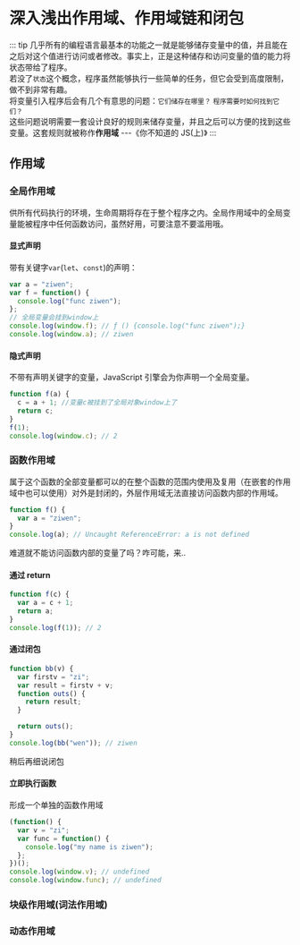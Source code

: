 # 深入浅出作用域、作用域链和闭包

::: tip
几乎所有的编程语言最基本的功能之一就是能够储存变量中的值，并且能在之后对这个值进行访问或者修改。事实上，正是这种储存和访问变量的值的能力将状态带给了程序。<br>
若没了`状态`这个概念，程序虽然能够执行一些简单的任务，但它会受到高度限制，做不到非常有趣。<br>
将变量引入程序后会有几个有意思的问题：`它们储存在哪里？` `程序需要时如何找到它们？`<br>
这些问题说明需要一套设计良好的规则来储存变量，并且之后可以方便的找到这些变量。这套规则就被称作**作用域** ---《你不知道的 JS(上)》
:::

## 作用域

### 全局作用域

供所有代码执行的环境，生命周期将存在于整个程序之内。全局作用域中的全局变量能被程序中任何函数访问，虽然好用，可要注意不要滥用哦。

#### 显式声明

带有关键字`var`(`let`、`const`)的声明：

```javascript
var a = "ziwen";
var f = function() {
  console.log("func ziwen");
};
// 全局变量会挂到window上
console.log(window.f); // ƒ () {console.log("func ziwen");}
console.log(window.a); // ziwen
```

#### 隐式声明

不带有声明关键字的变量，JavaScript 引擎会为你声明一个全局变量。

```javascript
function f(a) {
  c = a + 1; //变量c被挂到了全局对象window上了
  return c;
}
f(1);
console.log(window.c); // 2
```

### 函数作用域

属于这个函数的全部变量都可以的在整个函数的范围内使用及复用（在嵌套的作用域中也可以使用）对外是封闭的，外层作用域无法直接访问函数内部的作用域。

```javascript
function f() {
  var a = "ziwen";
}
console.log(a); // Uncaught ReferenceError: a is not defined
```

难道就不能访问函数内部的变量了吗？咋可能，来..

#### 通过 return

```javascript
function f(c) {
  var a = c + 1;
  return a;
}
console.log(f(1)); // 2
```

#### 通过闭包

```javascript
function bb(v) {
  var firstv = "zi";
  var result = firstv + v;
  function outs() {
    return result;
  }

  return outs();
}
console.log(bb("wen")); // ziwen
```

稍后再细说闭包

#### 立即执行函数

形成一个单独的函数作用域

```javascript
(function() {
  var v = "zi";
  var func = function() {
    console.log("my name is ziwen");
  };
})();
console.log(window.v); // undefined
console.log(window.func); // undefined
```

### 块级作用域(词法作用域)

### 动态作用域

<Valine/>
